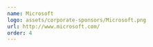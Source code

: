 ```yaml
---
name: Microsoft
logo: assets/corporate-sponsors/Microsoft.png
url: http://www.microsoft.com/
order: 4
---
```

